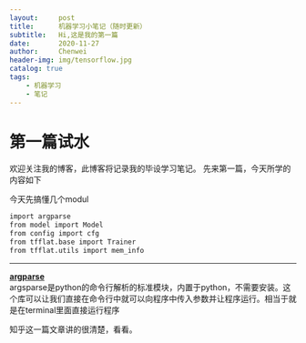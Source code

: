 ```yaml
---
layout:     post
title:      机器学习小笔记（随时更新）
subtitle:   Hi,这是我的第一篇
date:       2020-11-27
author:     Chenwei
header-img: img/tensorflow.jpg
catalog: true
tags:
    - 机器学习
    - 笔记
---
```



# 第一篇试水
欢迎关注我的博客，此博客将记录我的毕设学习笔记。
先来第一篇，今天所学的内容如下  

今天先搞懂几个modul  
```bash
import argparse
from model import Model
from config import cfg
from tfflat.base import Trainer
from tfflat.utils import mem_info
```
---
 **[argparse](https://zhuanlan.zhihu.com/p/56922793)**  
argsparse是python的命令行解析的标准模块，内置于python，不需要安装。这个库可以让我们直接在命令行中就可以向程序中传入参数并让程序运行。相当于就是在terminal里面直接运行程序  
  
  
知乎这一篇文章讲的很清楚，看看。